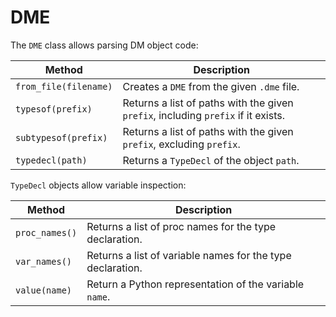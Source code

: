 # DME

The `DME` class allows parsing DM object code:

| Method                   | Description                                                                       |
| ------------------------ | --------------------------------------------------------------------------------- |
| `from_file(filename)`    | Creates a `DME` from the given `.dme` file.                                       |
| `typesof(prefix)`        | Returns a list of paths with the given `prefix`, including `prefix` if it exists. |
| `subtypesof(prefix)`     | Returns a list of paths with the given `prefix`, excluding `prefix`.              |
| `typedecl(path)`         | Returns a `TypeDecl` of the object `path`.                                        |

`TypeDecl` objects allow variable inspection:

| Method         | Description                                                |
| -------------- | ---------------------------------------------------------- |
| `proc_names()` | Returns a list of proc names for the type declaration.     |
| `var_names()`  | Returns a list of variable names for the type declaration. |
| `value(name)`  | Return a Python representation of the variable `name`.     |
